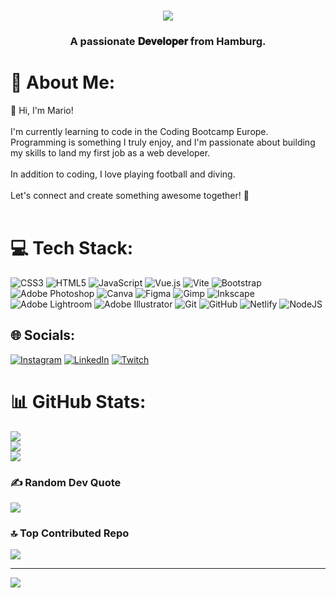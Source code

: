 <h1 align="center">
  <a href="https://git.io/typing-svg">
    <img src="https://readme-typing-svg.herokuapp.com?color=%23F87900&size=35&center=true&vCenter=true&lines=Hi,+There!+👋;Mario+here...;Nice+to+meet+you+😄!">
  </a>
</h1>
<h3 align="center">A passionate 𝐃𝐞𝐯𝐞𝐥𝐨𝐩𝐞𝐫 from Hamburg.</h3>

# 💫 About Me:
👋 Hi, I'm Mario!<br><br>I'm currently learning to code in the Coding Bootcamp Europe. Programming is something I truly enjoy, and I'm passionate about building my skills to land my first job as a web developer.<br><br>In addition to coding, I love playing football and diving.<br><br>Let's connect and create something awesome together! 🚀<br><br>



# 💻 Tech Stack:
![CSS3](https://img.shields.io/badge/css3-%231572B6.svg?style=for-the-badge&logo=css3&logoColor=white) ![HTML5](https://img.shields.io/badge/html5-%23E34F26.svg?style=for-the-badge&logo=html5&logoColor=white) ![JavaScript](https://img.shields.io/badge/javascript-%23323330.svg?style=for-the-badge&logo=javascript&logoColor=%23F7DF1E) ![Vue.js](https://img.shields.io/badge/vue.js-%2335495e.svg?style=for-the-badge&logo=vuedotjs&logoColor=%234FC08D) ![Vite](https://img.shields.io/badge/vite-%23646CFF.svg?style=for-the-badge&logo=vite&logoColor=white)  ![Bootstrap](https://img.shields.io/badge/bootstrap-%238511FA.svg?style=for-the-badge&logo=bootstrap&logoColor=white) ![Adobe Photoshop](https://img.shields.io/badge/adobe%20photoshop-%2331A8FF.svg?style=for-the-badge&logo=adobe%20photoshop&logoColor=white) ![Canva](https://img.shields.io/badge/Canva-%2300C4CC.svg?style=for-the-badge&logo=Canva&logoColor=white) ![Figma](https://img.shields.io/badge/figma-%23F24E1E.svg?style=for-the-badge&logo=figma&logoColor=white) ![Gimp](https://img.shields.io/badge/Gimp-657D8B?style=for-the-badge&logo=gimp&logoColor=FFFFFF) ![Inkscape](https://img.shields.io/badge/Inkscape-e0e0e0?style=for-the-badge&logo=inkscape&logoColor=080A13) ![Adobe Lightroom](https://img.shields.io/badge/Adobe%20Lightroom-31A8FF.svg?style=for-the-badge&logo=Adobe%20Lightroom&logoColor=white) ![Adobe Illustrator](https://img.shields.io/badge/adobe%20illustrator-%23FF9A00.svg?style=for-the-badge&logo=adobe%20illustrator&logoColor=white) ![Git](https://img.shields.io/badge/git-%23F05033.svg?style=for-the-badge&logo=git&logoColor=white) ![GitHub](https://img.shields.io/badge/github-%23121011.svg?style=for-the-badge&logo=github&logoColor=white) ![Netlify](https://img.shields.io/badge/netlify-%23000000.svg?style=for-the-badge&logo=netlify&logoColor=#00C7B7)  ![NodeJS](https://img.shields.io/badge/node.js-6DA55F?style=for-the-badge&logo=node.js&logoColor=white)
## 🌐 Socials:
[![Instagram](https://img.shields.io/badge/Instagram-%23E4405F.svg?logo=Instagram&logoColor=white)](https://instagram.com/https://www.instagram.com/mrf1990/) [![LinkedIn](https://img.shields.io/badge/LinkedIn-%230077B5.svg?logo=linkedin&logoColor=white)](https://linkedin.com/in/https://www.linkedin.com/in/mario-ramirez-668288283/) [![Twitch](https://img.shields.io/badge/Twitch-%239146FF.svg?logo=Twitch&logoColor=white)](https://twitch.tv/marito1010) 


# 📊 GitHub Stats:
![](https://github-readme-stats.vercel.app/api?username=marioramirez90&theme=shadow_blue&hide_border=true&include_all_commits=true&count_private=true)<br/>
![](https://github-readme-streak-stats.herokuapp.com/?user=marioramirez90&theme=shadow_blue&hide_border=true)<br/>
![](https://github-readme-stats.vercel.app/api/top-langs/?username=marioramirez90&theme=shadow_blue&hide_border=true&include_all_commits=true&count_private=true&layout=compact)



### ✍️ Random Dev Quote
![](https://quotes-github-readme.vercel.app/api?type=horizontal&theme=radical)

### 🔝 Top Contributed Repo
![](https://github-contributor-stats.vercel.app/api?username=marioramirez90&limit=5&theme=shadow_blue&combine_all_yearly_contributions=true)

---
[![](https://visitcount.itsvg.in/api?id=marioramirez90&icon=2&color=1)](https://visitcount.itsvg.in)

<!-- Proudly created with GPRM ( https://gprm.itsvg.in ) -->
